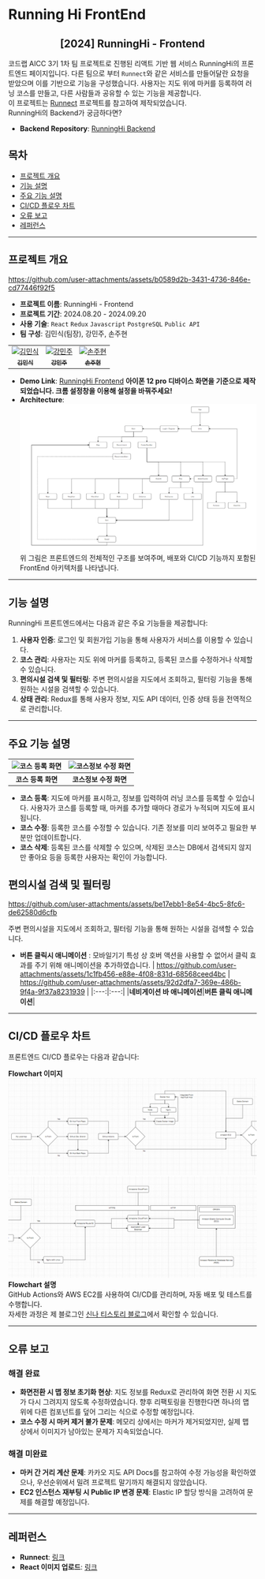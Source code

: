 # Running Hi FrontEnd
<div align="center">
<h2>[2024] RunningHi - Frontend </h2>
</div>

코드랩 AICC 3기 1차 팀 프로젝트로 진행된 리액트 기반 웹 서비스 RunningHi의 프론트엔드 페이지입니다. 다른 팀으로 부터 `Runnect`와 같은 서비스를 만들어달란 요청을 받았으며 이를 기반으로 기능을 구성했습니다. 사용자는 지도 위에 마커를 등록하여 러닝 코스를 만들고, 다른 사람들과 공유할 수 있는 기능을 제공합니다.<br>
이 프로젝트는 [Runnect](https://github.com/Runnect/Runnect-Android) 프로젝트를 참고하여 제작되었습니다. <br>
RunningHi의 Backend가 궁금하다면?
- **Backend Repository**: [RunningHi Backend](https://github.com/Noveled/runninghi-backend-cicd)

## 목차
- [프로젝트 개요](#프로젝트-개요)
- [기능 설명](#기능-설명)
- [주요 기능 설명](#주요-기능-설명)
- [CI/CD 플로우 차트](#ci-cd-플로우-차트)
- [오류 보고](#오류-보고)
- [레퍼런스](#레퍼런스)

---

## 프로젝트 개요
https://github.com/user-attachments/assets/b0589d2b-3431-4736-846e-cd77446f92f5

- **프로젝트 이름**: RunningHi - Frontend
- **프로젝트 기간**: 2024.08.20 - 2024.09.20
- **사용 기술**: `React` `Redux` `Javascript` `PostgreSQL` `Public API`
- **팀 구성**: 김민식(팀장), 강민주, 손주현

<table>
  <tr>
    <td align="center">
      <a href="https://github.com/Noveled">
        <img src="https://github.com/Noveled.png" width="100px;" alt="김민식"/><br />
        <sub><b>김민식</b></sub>
      </a>
    </td>
    <td align="center">
      <a href="https://github.com/mjk2024-dementia">
        <img src="https://github.com/mjk2024-dementia.png" width="100px;" alt="강민주"/><br />
        <sub><b>강민주</b></sub>
      </a>
    </td>
    <td align="center">
      <a href="https://github.com/sonjuhyeon">
        <img src="https://github.com/sonjuhyeon.png" width="100px;" alt="손주현"/><br />
        <sub><b>손주현</b></sub>
      </a>
    </td>
  </tr>
</table>

- **Demo Link**: [RunningHi Frontend](https://runningfront.siinat.com/)
**아이폰 12 pro 디바이스 화면을 기준으로 제작되었습니다. 크롬 설정창을 이용해 설정을 바꿔주세요!**
- **Architecture**:
![프론트엔드 아키텍처](https://github.com/Noveled/runninghi-frontend-cicd/blob/main/docs/images/frontend_architecture.PNG)
위 그림은 프론트엔드의 전체적인 구조를 보여주며, 배포와 CI/CD 기능까지 포함된 FrontEnd 아키텍처를 나타냅니다.

---

## 기능 설명
RunningHi 프론트엔드에서는 다음과 같은 주요 기능들을 제공합니다:

1. **사용자 인증**: 로그인 및 회원가입 기능을 통해 사용자가 서비스를 이용할 수 있습니다.
2. **코스 관리**: 사용자는 지도 위에 마커를 등록하고, 등록된 코스를 수정하거나 삭제할 수 있습니다.
3. **편의시설 검색 및 필터링**: 주변 편의시설을 지도에서 조회하고, 필터링 기능을 통해 원하는 시설을 검색할 수 있습니다.
4. **상태 관리**: Redux를 통해 사용자 정보, 지도 API 데이터, 인증 상태 등을 전역적으로 관리합니다.

---

## 주요 기능 설명
|![코스 등록 화면]( https://github.com/user-attachments/assets/56a57ca7-08c4-4c03-946d-18a4f052834b )|![코스정보 수정 화면]( https://github.com/user-attachments/assets/31a9302d-cf67-4f6c-86a4-9b6bdecf26c3 )|
|:---:|:---:|
|**코스 등록 화면**|**코스정보 수정 화면**|

- **코스 등록**: 지도에 마커를 표시하고, 정보를 입력하여 러닝 코스를 등록할 수 있습니다. 사용자가 코스를 등록할 때, 마커를 추가할 때마다 경로가 누적되며 지도에 표시됩니다.
- **코스 수정**: 등록한 코스를 수정할 수 있습니다. 기존 정보를 미리 보여주고 필요한 부분만 업데이트합니다.
- **코스 삭제**: 등록된 코스를 삭제할 수 있으며, 삭제된 코스는 DB에서 검색되지 않지만 좋아요 등을 등록한 사용자는 확인이 가능합니다.

## 편의시설 검색 및 필터링
https://github.com/user-attachments/assets/be17ebb1-8e54-4bc5-8fc6-de62580d6cfb

주변 편의시설을 지도에서 조회하고, 필터링 기능을 통해 원하는 시설을 검색할 수 있습니다.

- **버튼 클릭시 애니메이션** : 모바일기기 특성 상 호버 액션을 사용할 수 없어서 클릭 효과를 주기 위해 애니메이션을 추가하였습니다.
| https://github.com/user-attachments/assets/1c1fb456-e88e-4f08-831d-68568ceed4bc | https://github.com/user-attachments/assets/92d2dfa7-369e-486b-9f4a-9f37a8231939 |
|:---:|:---:|
|**네비게이션 바 애니메이션**|**버튼 클릭 애니메이션**|

---

## CI/CD 플로우 차트
프론트엔드 CI/CD 플로우는 다음과 같습니다:

**Flowchart 이미지**  
![CI/CD Flowchart](https://github.com/Noveled/runninghi-frontend-cicd/blob/main/docs/images/rinninghi_cicd01.PNG)
![CI/CD Flowchart 2](https://github.com/Noveled/runninghi-frontend-cicd/blob/main/docs/images/rinninghi_cicd02.PNG)
**Flowchart 설명**  
GitHub Actions와 AWS EC2를 사용하여 CI/CD를 관리하며, 자동 배포 및 테스트를 수행합니다. <br>
자세한 과정은 제 블로그인 [신나 티스토리 블로그](https://siina.tistory.com/45)에서 확인할 수 있습니다.

---

## 오류 보고

### 해결 완료
- **화면전환 시 맵 정보 초기화 현상**: 지도 정보를 Redux로 관리하여 화면 전환 시 지도가 다시 그려지지 않도록 수정하였습니다. 향후 리팩토링을 진행한다면 하나의 맵 위에 다른 컴포넌트를 덮어 그리는 식으로 수정할 예정입니다.
- **코스 수정 시 마커 제거 불가 문제**: 메모리 상에서는 마커가 제거되었지만, 실제 맵 상에서 이미지가 남아있는 문제가 지속되었습니다.

### 해결 미완료
- **마커 간 거리 계산 문제**: 카카오 지도 API Docs를 참고하여 수정 가능성을 확인하였으나, 우선순위에서 밀려 프로젝트 말기까지 해결되지 않았습니다.
- **EC2 인스턴스 재부팅 시 Public IP 변경 문제**: Elastic IP 할당 방식을 고려하여 문제를 해결할 예정입니다.

---

## 레퍼런스
- **Runnect**: [링크](https://github.com/Runnect/Runnect-Android)
- **React 이미지 업로드**: [링크](https://velog.io/@wns2252/React-%EB%A1%9C-%EC%9D%B4%EB%AF%B8%EC%A7%80-%EC%97%85%EB%A1%9C%EB%93%9C-%ED%95%98%EA%B8%B0)
